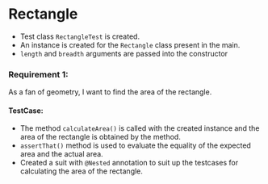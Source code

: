 # Rectangle
- Test class `RectangleTest` is created.
- An instance is created for the `Rectangle` class present in the main.
- `length` and `breadth` arguments are passed into the constructor

### Requirement 1: 
As a fan of geometry, I want to find the area of the rectangle.

#### TestCase: 
- The method `calculateArea()` is called with the created instance and the area of the rectangle is obtained by the method.
- `assertThat()` method is used to evaluate the equality of the expected area and the actual area.
- Created a suit with `@Nested` annotation to suit up the testcases for calculating the area of the rectangle.


